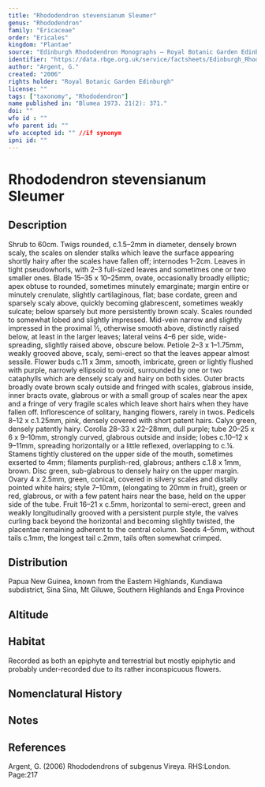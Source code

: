 ```yaml
---
title: "Rhododendron stevensianum Sleumer"
genus: "Rhododendron"
family: "Ericaceae"
order: "Ericales"
kingdom: "Plantae"
source: "Edinburgh Rhododendron Monographs – Royal Botanic Garden Edinburgh"
identifier: "https://data.rbge.org.uk/service/factsheets/Edinburgh_Rhododendron_Monographs.xhtml"
author: "Argent, G."
created: "2006"
rights holder: "Royal Botanic Garden Edinburgh"
license: ""
tags: ["taxonomy", "Rhododendron"]
name published in: "Blumea 1973. 21(2): 371."
doi: ""
wfo id : ""
wfo parent id: ""
wfo accepted id: "" //if synonym                      
ipni id: ""
---
```


                       

# Rhododendron stevensianum Sleumer

## Description
Shrub to 60cm. Twigs rounded, c.1.5–2mm in diameter, densely brown scaly, the scales on slender stalks which leave the surface appearing shortly hairy after the scales have fallen off; internodes 1–2cm. Leaves in tight pseudo­whorls, with 2–3 full-sized leaves and sometimes one or two smaller ones. Blade 15–35 x 10–25mm, ovate, occasionally broadly elliptic; apex obtuse to rounded, sometimes minutely emarginate; margin entire or minutely crenulate, slightly cartilaginous, flat; base cord­ate, green and sparsely scaly above, quickly becoming glabrescent, sometimes weakly sulcate; below sparsely but more persistently brown scaly. Scales rounded to somewhat lobed and slightly impressed. Mid-vein narrow and slightly impressed in the proximal ½, otherwise smooth above, distinctly raised below, at least in the larger leaves; lateral veins 4–6 per side, wide-spreading, slightly raised above, obscure below. Petiole 2–3 x 1–1.75mm, weakly grooved above, scaly, semi-erect so that the leaves appear almost sessile. Flower buds c.11 x 3mm, smooth, imbricate, green or lightly flushed with purple, narrowly ellipsoid to ovoid, surrounded by one or two cataphylls which are densely scaly and hairy on both sides. Outer bracts broadly ovate brown scaly outside and fringed with scales, glabrous inside, inner bracts ovate, glabrous or with a small group of scales near the apex and a fringe of very fragile scales which leave short hairs when they have fallen off. Inflorescence of solitary, hanging flowers, rarely in twos. Pedicels 8–12 x c.1.25mm, pink, densely covered with short patent hairs. Calyx green, densely patently hairy. Corolla 28–33 x 22–28mm, dull purple; tube 20–25 x 6 x 9–10mm, strongly curved, glabrous outside and inside; lobes c.10–12 x 9–11mm, spreading horizontally or a little reflexed, overlapping to c.¼. Stamens tightly clustered on the upper side of the mouth, sometimes exserted to 4mm; filaments purplish-red, glabrous; anthers c.1.8 x 1mm, brown. Disc green, sub-glabrous to densely hairy on the upper margin. Ovary 4 x 2.5mm, green, conical, covered in silvery scales and distally pointed white hairs; style 7–10mm, (elongating to 20mm in fruit), green or red, glabrous, or with a few patent hairs near the base, held on the upper side of the tube. Fruit 16–21 x c.5mm, horizontal to semi-erect, green and weakly longitudinally grooved with a persistent purple style, the valves curling back beyond the horizontal and becoming slightly twisted, the placentae remaining adherent to the central column. Seeds 4–5mm, without tails c.1mm, the longest tail c.2mm, tails often somewhat crimped.

## Distribution
Papua New Guinea, known from the Eastern Highlands, Kundiawa subdistrict, Sina Sina, Mt Giluwe, Southern Highlands and Enga Province

## Altitude


## Habitat
Recorded as both an epiphyte and terrestrial but mostly epiphytic and probably under-recorded due to its rather inconspicuous flowers.

## Nomenclatural History

                       
## Notes


## References

Argent, G. (2006) Rhododendrons of subgenus Vireya. RHS:London. Page:217
